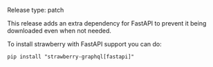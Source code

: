 Release type: patch

This release adds an extra dependency for FastAPI to prevent
it being downloaded even when not needed.

To install strawberry with FastAPI support you can do:

```
pip install "strawberry-graphql[fastapi]"
```
